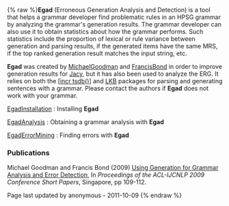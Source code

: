 {% raw %}**Egad** (Erroneous Generation Analysis and Detection) is a tool that
helps a grammar developer find problematic rules in an HPSG grammar by
analyzing the grammar's generation results. The grammar developer can
also use it to obtain statistics about how the grammar performs. Such
statistics include the proportion of lexical or rule variance between
generation and parsing results, if the generated items have the same
MRS, if the top ranked generation result matches the input string, etc.

**Egad** was created by [MichaelGoodman](../MichaelGoodman) and
[FrancisBond](../FrancisBond) in order to improve generation results for
[Jacy](https://blog.inductorsoftware.com/docsproto/grammars/JacyTop), but it has also been used to analyze the ERG. It relies
on both the [\[incr tsdb()](../ItsdbTop)\] and [LKB](../LkbTop) packages for
parsing and generating sentences with a grammar. Please contact the
authors if **Egad** does not work with your grammar.

[EgadInstallation](EgadInstallation) : Installing **Egad**

[EgadAnalysis](/EgadAnalysis) : Obtaining a grammar analysis with
**Egad**

[EgadErrorMining](/EgadErrorMining) : Finding errors with **Egad**

### Publications

Michael Goodman and Francis Bond (2009) [Using Generation for Grammar
Analysis and Error
Detection](http://www.aclweb.org/anthology/P/P09/P09-2028.pdf), In
*Proceedings of the ACL-IJCNLP 2009 Conference Short Papers*, Singapore,
pp 109-112.

Page last updated by anonymous - 2011-10-09
{% endraw %}